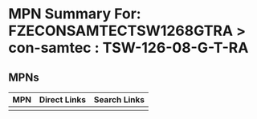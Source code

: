 



# MPN Summary For: FZECONSAMTECTSW1268GTRA > con-samtec : TSW-126-08-G-T-RA

## MPNs
  

|MPN|Direct Links|Search Links|
| :--- | :--- | :--- |
||||
